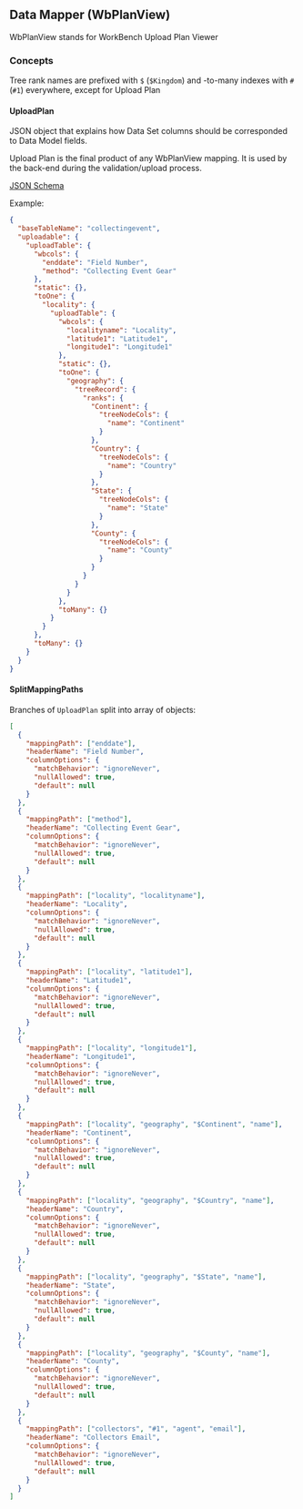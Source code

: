 ## Data Mapper (WbPlanView)

WbPlanView stands for WorkBench Upload Plan Viewer

### Concepts

Tree rank names are prefixed with `$` (`$Kingdom`) and -to-many indexes with `#`
(`#1`) everywhere, except for Upload Plan

#### UploadPlan

JSON object that explains how Data Set columns should be corresponded to Data
Model fields.

Upload Plan is the final product of any WbPlanView mapping. It is used by the
back-end during the validation/upload process.

[JSON Schema](https://github.com/specify/specify7/blob/main/specifyweb/workbench/upload/upload_plan_schema.py)

Example:

```json
{
  "baseTableName": "collectingevent",
  "uploadable": {
    "uploadTable": {
      "wbcols": {
        "enddate": "Field Number",
        "method": "Collecting Event Gear"
      },
      "static": {},
      "toOne": {
        "locality": {
          "uploadTable": {
            "wbcols": {
              "localityname": "Locality",
              "latitude1": "Latitude1",
              "longitude1": "Longitude1"
            },
            "static": {},
            "toOne": {
              "geography": {
                "treeRecord": {
                  "ranks": {
                    "Continent": {
                      "treeNodeCols": {
                        "name": "Continent"
                      }
                    },
                    "Country": {
                      "treeNodeCols": {
                        "name": "Country"
                      }
                    },
                    "State": {
                      "treeNodeCols": {
                        "name": "State"
                      }
                    },
                    "County": {
                      "treeNodeCols": {
                        "name": "County"
                      }
                    }
                  }
                }
              }
            },
            "toMany": {}
          }
        }
      },
      "toMany": {}
    }
  }
}
```

#### SplitMappingPaths

Branches of `UploadPlan` split into array of objects:

```json
[
  {
    "mappingPath": ["enddate"],
    "headerName": "Field Number",
    "columnOptions": {
      "matchBehavior": "ignoreNever",
      "nullAllowed": true,
      "default": null
    }
  },
  {
    "mappingPath": ["method"],
    "headerName": "Collecting Event Gear",
    "columnOptions": {
      "matchBehavior": "ignoreNever",
      "nullAllowed": true,
      "default": null
    }
  },
  {
    "mappingPath": ["locality", "localityname"],
    "headerName": "Locality",
    "columnOptions": {
      "matchBehavior": "ignoreNever",
      "nullAllowed": true,
      "default": null
    }
  },
  {
    "mappingPath": ["locality", "latitude1"],
    "headerName": "Latitude1",
    "columnOptions": {
      "matchBehavior": "ignoreNever",
      "nullAllowed": true,
      "default": null
    }
  },
  {
    "mappingPath": ["locality", "longitude1"],
    "headerName": "Longitude1",
    "columnOptions": {
      "matchBehavior": "ignoreNever",
      "nullAllowed": true,
      "default": null
    }
  },
  {
    "mappingPath": ["locality", "geography", "$Continent", "name"],
    "headerName": "Continent",
    "columnOptions": {
      "matchBehavior": "ignoreNever",
      "nullAllowed": true,
      "default": null
    }
  },
  {
    "mappingPath": ["locality", "geography", "$Country", "name"],
    "headerName": "Country",
    "columnOptions": {
      "matchBehavior": "ignoreNever",
      "nullAllowed": true,
      "default": null
    }
  },
  {
    "mappingPath": ["locality", "geography", "$State", "name"],
    "headerName": "State",
    "columnOptions": {
      "matchBehavior": "ignoreNever",
      "nullAllowed": true,
      "default": null
    }
  },
  {
    "mappingPath": ["locality", "geography", "$County", "name"],
    "headerName": "County",
    "columnOptions": {
      "matchBehavior": "ignoreNever",
      "nullAllowed": true,
      "default": null
    }
  },
  {
    "mappingPath": ["collectors", "#1", "agent", "email"],
    "headerName": "Collectors Email",
    "columnOptions": {
      "matchBehavior": "ignoreNever",
      "nullAllowed": true,
      "default": null
    }
  }
]
```
